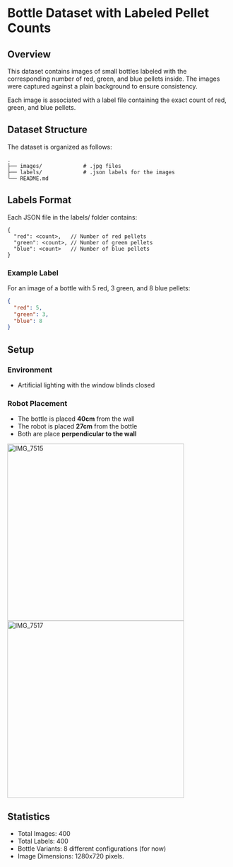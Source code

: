 # **Bottle Dataset with Labeled Pellet Counts**

## **Overview**

This dataset contains images of small bottles labeled with the corresponding number of red, green, and blue pellets inside. The images were captured against a plain background to ensure consistency.

Each image is associated with a label file containing the exact count of red, green, and blue pellets.

## **Dataset Structure**

The dataset is organized as follows:

    .
    ├── images/          	# .jpg files
    ├── labels/           	# .json labels for the images
    └── README.md

## **Labels Format**

Each JSON file in the labels/ folder contains:

```
{
  "red": <count>,   // Number of red pellets
  "green": <count>, // Number of green pellets
  "blue": <count>   // Number of blue pellets
}
```

### **Example Label**

For an image of a bottle with 5 red, 3 green, and 8 blue pellets:

```json
{
  "red": 5,
  "green": 3,
  "blue": 8
}
```

## **Setup**

### **Environment**

- Artificial lighting with the window blinds closed

### **Robot Placement**

- The bottle is placed **40cm** from the wall
- The robot is placed **27cm** from the bottle
- Both are place **perpendicular to the wall**


<img src="https://github.com/user-attachments/assets/3e494353-e617-4bb2-b3a3-59a2de734759" alt="IMG_7515" width="400">

<img src="https://github.com/user-attachments/assets/b9d2d648-d3f4-4a65-ab2c-28485ed8045a" alt="IMG_7517" width="400">


## **Statistics**

- Total Images: 400
- Total Labels: 400
- Bottle Variants: 8 different configurations (for now)
- Image Dimensions: 1280x720 pixels.

